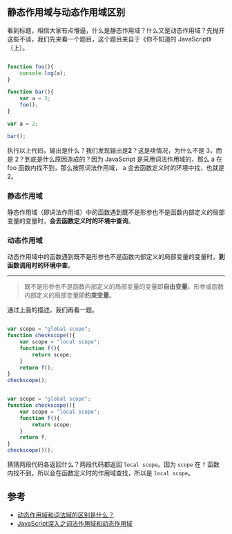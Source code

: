 ## 静态作用域与动态作用域区别

看到标题，相信大家有点懵逼，什么是静态作用域？什么又是动态作用域？先抛开这些不谈，我们先来看一个题目，这个题目来自于《你不知道的 JavaScript》（上）。

```js

function foo(){
    console.log(a);
}

function bar(){
    var a = 3;
    foo();
}

var a = 2;

bar();

```

执行以上代码，输出是什么？我们发现输出是**2**？这是啥情况，为什么不是 3，而是 2？到底是什么原因造成的？因为 JavaScript 是采用词法作用域的，那么 a 在 foo 函数内找不到，那么按照词法作用域， a 会去函数定义时的环境中找，也就是 2。

### 静态作用域

静态作用域（即词法作用域）中的函数遇到既不是形参也不是函数内部定义的局部变量的变量时，**会去函数定义时的环境中查询**。

### 动态作用域

动态作用域中的函数遇到既不是形参也不是函数内部定义的局部变量的变量时，**到函数调用时的环境中查**。

---

> 既不是形参也不是函数内部定义的局部变量的变量即**自由变量**。形参或函数内部定义的局部变量即**约束变量**。

通过上面的描述，我们再看一题。

```js

var scope = "global scope";
function checkscope(){
    var scope = "local scope";
    function f(){
        return scope;
    }
    return f();
}
checkscope();


```

```js

var scope = "global scope";
function checkscope(){
    var scope = "local scope";
    function f(){
        return scope;
    }
    return f;
}
checkscope()();

```

猜猜两段代码各返回什么？两段代码都返回 `local scope`。因为 `scope` 在 `f` 函数内找不到，所以会在函数定义时的作用域查找，所以是 `local scope`。

## 参考

+ [动态作用域和词法域的区别是什么？](https://www.zhihu.com/question/20032419)
+ [JavaScript深入之词法作用域和动态作用域](https://github.com/mqyqingfeng/Blog/issues/3)
